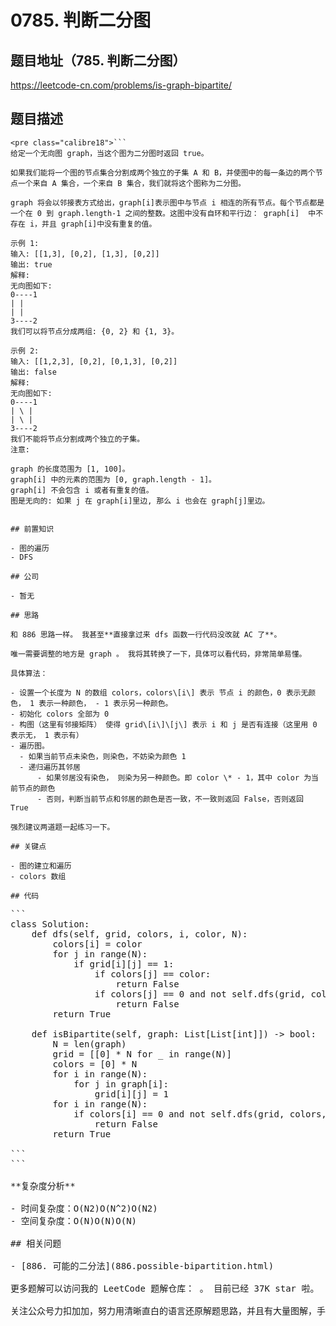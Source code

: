 # 0785. 判断二分图

## 题目地址（785. 判断二分图）

<https://leetcode-cn.com/problems/is-graph-bipartite/>

## 题目描述

```
<pre class="calibre18">```
给定一个无向图 graph，当这个图为二分图时返回 true。

如果我们能将一个图的节点集合分割成两个独立的子集 A 和 B，并使图中的每一条边的两个节点一个来自 A 集合，一个来自 B 集合，我们就将这个图称为二分图。

graph 将会以邻接表方式给出，graph[i]表示图中与节点 i 相连的所有节点。每个节点都是一个在 0 到 graph.length-1 之间的整数。这图中没有自环和平行边： graph[i]  中不存在 i，并且 graph[i]中没有重复的值。

示例 1:
输入: [[1,3], [0,2], [1,3], [0,2]]
输出: true
解释:
无向图如下:
0----1
| |
| |
3----2
我们可以将节点分成两组: {0, 2} 和 {1, 3}。

示例 2:
输入: [[1,2,3], [0,2], [0,1,3], [0,2]]
输出: false
解释:
无向图如下:
0----1
| \ |
| \ |
3----2
我们不能将节点分割成两个独立的子集。
注意:

graph 的长度范围为 [1, 100]。
graph[i] 中的元素的范围为 [0, graph.length - 1]。
graph[i] 不会包含 i 或者有重复的值。
图是无向的: 如果 j 在 graph[i]里边, 那么 i 也会在 graph[j]里边。

```
```

## 前置知识

- 图的遍历
- DFS

## 公司

- 暂无

## 思路

和 886 思路一样。 我甚至**直接拿过来 dfs 函数一行代码没改就 AC 了**。

唯一需要调整的地方是 graph 。 我将其转换了一下，具体可以看代码，非常简单易懂。

具体算法：

- 设置一个长度为 N 的数组 colors，colors\[i\] 表示 节点 i 的颜色，0 表示无颜色， 1 表示一种颜色， - 1 表示另一种颜色。
- 初始化 colors 全部为 0
- 构图（这里有邻接矩阵） 使得 grid\[i\]\[j\] 表示 i 和 j 是否有连接（这里用 0 表示无， 1 表示有）
- 遍历图。
  - 如果当前节点未染色，则染色，不妨染为颜色 1
  - 递归遍历其邻居
      - 如果邻居没有染色， 则染为另一种颜色。即 color \* - 1，其中 color 为当前节点的颜色
      - 否则，判断当前节点和邻居的颜色是否一致，不一致则返回 False，否则返回 True

强烈建议两道题一起练习一下。

## 关键点

- 图的建立和遍历
- colors 数组

## 代码

```
<pre class="calibre18">```
<span class="hljs-class"><span class="hljs-keyword">class</span> <span class="hljs-title">Solution</span>:</span>
    <span class="hljs-function"><span class="hljs-keyword">def</span> <span class="hljs-title">dfs</span><span class="hljs-params">(self, grid, colors, i, color, N)</span>:</span>
        colors[i] = color
        <span class="hljs-keyword">for</span> j <span class="hljs-keyword">in</span> range(N):
            <span class="hljs-keyword">if</span> grid[i][j] == <span class="hljs-params">1</span>:
                <span class="hljs-keyword">if</span> colors[j] == color:
                    <span class="hljs-keyword">return</span> <span class="hljs-keyword">False</span>
                <span class="hljs-keyword">if</span> colors[j] == <span class="hljs-params">0</span> <span class="hljs-keyword">and</span> <span class="hljs-keyword">not</span> self.dfs(grid, colors, j, <span class="hljs-params">-1</span> * color, N):
                    <span class="hljs-keyword">return</span> <span class="hljs-keyword">False</span>
        <span class="hljs-keyword">return</span> <span class="hljs-keyword">True</span>

    <span class="hljs-function"><span class="hljs-keyword">def</span> <span class="hljs-title">isBipartite</span><span class="hljs-params">(self, graph: List[List[int]])</span> -> bool:</span>
        N = len(graph)
        grid = [[<span class="hljs-params">0</span>] * N <span class="hljs-keyword">for</span> _ <span class="hljs-keyword">in</span> range(N)]
        colors = [<span class="hljs-params">0</span>] * N
        <span class="hljs-keyword">for</span> i <span class="hljs-keyword">in</span> range(N):
            <span class="hljs-keyword">for</span> j <span class="hljs-keyword">in</span> graph[i]:
                grid[i][j] = <span class="hljs-params">1</span>
        <span class="hljs-keyword">for</span> i <span class="hljs-keyword">in</span> range(N):
            <span class="hljs-keyword">if</span> colors[i] == <span class="hljs-params">0</span> <span class="hljs-keyword">and</span> <span class="hljs-keyword">not</span> self.dfs(grid, colors, i, <span class="hljs-params">1</span>, N):
                <span class="hljs-keyword">return</span> <span class="hljs-keyword">False</span>
        <span class="hljs-keyword">return</span> <span class="hljs-keyword">True</span>

```
```

**复杂度分析**

- 时间复杂度：O(N2)O(N^2)O(N2)
- 空间复杂度：O(N)O(N)O(N)

## 相关问题

- [886. 可能的二分法](886.possible-bipartition.html)

更多题解可以访问我的 LeetCode 题解仓库：<https://github.com/azl397985856/leetcode> 。 目前已经 37K star 啦。

关注公众号力扣加加，努力用清晰直白的语言还原解题思路，并且有大量图解，手把手教你识别套路，高效刷题。